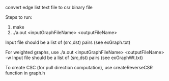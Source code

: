 convert edge list text file to csr binary file

Steps to run:
1. make
2. ./a.out \<inputGraphFileName\> \<outputFileName\>

Input file should be a list of (src,dst) pairs (see exGraph.txt)

For weighted graphs, use
./a.out \<inputGraphFileName\> \<outputFileName\> -w
Input file should be a list of (src,dst) pairs (see exGraphWt.txt)


To create CSC (for pull direction computation), use createReverseCSR function
in graph.h
